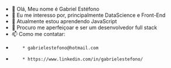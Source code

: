 - 👋 Olá, Meu nome é Gabriel Estéfono
- 👀 Eu me interesso por, principalmente DataScience e Front-End
- 🌱 Atualmente estou aprendendo JavaScript
- 💞️ Procuro me aperfeiçoar e ser um desenvolvedor full stack
- 📫 Como me contatar:
-         * gabrielestefono@hotmail.com
-         * https://www.linkedin.com/in/gabrielestefono/
